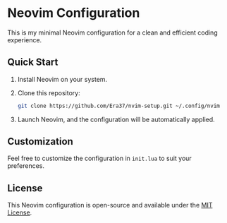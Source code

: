 # Neovim Configuration

This is my minimal Neovim configuration for a clean and efficient coding experience.

## Quick Start

1. Install Neovim on your system.
2. Clone this repository:

    ```bash
    git clone https://github.com/Era37/nvim-setup.git ~/.config/nvim
    ```

3. Launch Neovim, and the configuration will be automatically applied.

## Customization

Feel free to customize the configuration in `init.lua` to suit your preferences.

## License

This Neovim configuration is open-source and available under the [MIT License](LICENSE).
